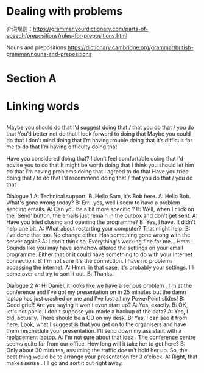 # Dealing with problems


介词规则：https://grammar.yourdictionary.com/parts-of-speech/prepositions/rules-for-prepositions.html

Nouns and prepositions
https://dictionary.cambridge.org/grammar/british-grammar/nouns-and-prepositions 

# Section A
# Linking words


## 

Maybe you should
do that 
I’d suggest
doing that / that you do that / you do that
You’d better not
do that
I look forward to
doing that
Maybe you could
do that
I don’t mind
doing that
I’m having trouble
doing that
It’s difficult for me
to do that
I’m having difficulty
doing that

Have you considered
doing that?
I don’t feel comfortable
doing that
I’d advise you
to do that
It might be worth
doing that
I think you should let him
do that
I’m having problems
doing that
I agreed 
to do that
Have you tried
doing that / to do that
I’d recommend
doing that / that you do that / you do that



Dialogue 1
A: Technical support. 
B: Hello Sam, it's Bob here. 
A: Hello Bob. What's gone wrong today? 
B: Err...yes, well   I seem to have a problem  sending emails. 
A:   Can you be a bit more specific ? 
B: Well, when I click on the `Send' button, the emails just remain in the outbox and don't get sent. 
A:  Have you tried   closing and opening the programme? 
B: Yes, I have. It didn't help one bit. 
A:   What about  restarting your computer? That might help. 
B: I've done that too. No change either. Has something gone wrong with the server again? 
A: I don't think so. Everything's working fine for me... Hmm...  Sounds like you may have   somehow altered the settings on your email programme. Either that or  it could have something to do with   your Internet connection. 
B:   I'm not sure it's  the connection. I have no problems accessing the internet. 
A: Hmm.   in that case, it's probably   your settings.   I'll come over    and try to sort it out. 
B: Thanks.


Dialogue 2 
A: Hi Daniel,  it looks like we have a serious problem  . I'm at the conference and I've got my presentation on in 25 minutes but the damn laptop has just crashed on me and I've lost all my PowerPoint slides! 
B: Good grief!  Are you saying  it won't even start up? 
A: Yes, exactly. 
B: OK, let's not panic.  I don't suppose you  made a backup of the data? 
A: Yes, I did, actually. There should be a CD on my desk. 
B: Yes, I can see it from here. Look,   what I suggest is that   you get on to the organisers and have them reschedule your presentation.   I'll send down  my assistant with a replacement laptop. 
A:  I'm not sure about that idea . The conference centre seems quite far from our office. How long will it take her to get here? 
B: Only about 30 minutes, assuming the traffic doesn't hold her up. So,  the best thing would be to  arrange your presentation for 3 o'clock. 
A:  Right, that makes sense   . I'll go and sort it out right away. 
